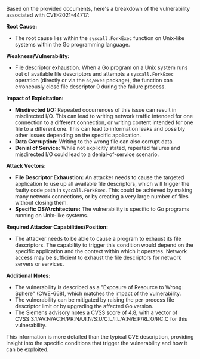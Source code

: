 Based on the provided documents, here's a breakdown of the vulnerability associated with CVE-2021-44717:

**Root Cause:**

*   The root cause lies within the `syscall.ForkExec` function on Unix-like systems within the Go programming language.

**Weakness/Vulnerability:**

*   File descriptor exhaustion. When a Go program on a Unix system runs out of available file descriptors and attempts a `syscall.ForkExec` operation (directly or via the `os/exec` package), the function can erroneously close file descriptor 0 during the failure process.

**Impact of Exploitation:**

*   **Misdirected I/O:** Repeated occurrences of this issue can result in misdirected I/O. This can lead to writing network traffic intended for one connection to a different connection, or writing content intended for one file to a different one. This can lead to information leaks and possibly other issues depending on the specific application.
*   **Data Corruption:** Writing to the wrong file can also corrupt data.
*   **Denial of Service:** While not explicitly stated, repeated failures and misdirected I/O could lead to a denial-of-service scenario.

**Attack Vectors:**

*   **File Descriptor Exhaustion:** An attacker needs to cause the targeted application to use up all available file descriptors, which will trigger the faulty code path in `syscall.ForkExec`. This could be achieved by making many network connections, or by creating a very large number of files without closing them.
*   **Specific OS/Architecture:** The vulnerability is specific to Go programs running on Unix-like systems.

**Required Attacker Capabilities/Position:**

*   The attacker needs to be able to cause a program to exhaust its file descriptors. The capability to trigger this condition would depend on the specific application and the context within which it operates. Network access may be sufficient to exhaust the file descriptors for network servers or services.

**Additional Notes:**
*   The vulnerability is described as a "Exposure of Resource to Wrong Sphere" (CWE-668), which matches the impact of the vulnerability.
*   The vulnerability can be mitigated by raising the per-process file descriptor limit or by upgrading the affected Go version.
*  The Siemens advisory notes a CVSS score of 4.8, with a vector of CVSS:3.1/AV:N/AC:H/PR:N/UI:N/S:U/C:L/I:L/A:N/E:P/RL:O/RC:C for this vulnerability.

This information is more detailed than the typical CVE description, providing insight into the specific conditions that trigger the vulnerability and how it can be exploited.